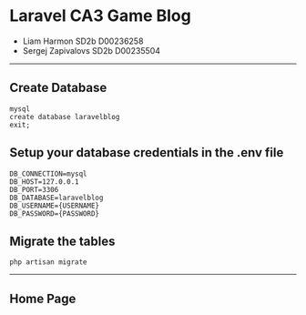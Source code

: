 # Laravel CA3 Game Blog

* Liam Harmon SD2b D00236258
* Sergej Zapivalovs SD2b D00235504
***
## Create Database 
```
mysql
create database laravelblog
exit;
```
## Setup your database credentials in the .env file
```
DB_CONNECTION=mysql
DB_HOST=127.0.0.1
DB_PORT=3306
DB_DATABASE=laravelblog
DB_USERNAME={USERNAME}
DB_PASSWORD={PASSWORD}
```
## Migrate the tables
```
php artisan migrate
```
***
## Home Page 
